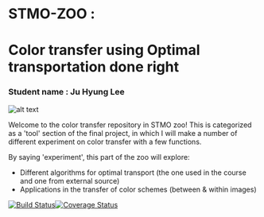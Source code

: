 # STMO-ZOO : 
# Color transfer using Optimal transportation done right

### Student name : Ju Hyung Lee

![alt text](https://github.com/juhlee/ColorTransfer.jl/figs/choosing-color-scheme-368x246.png?raw=true)

Welcome to the color transfer repository in STMO zoo! This is categorized as a 'tool' section of the final project, in which I will make a number of different experiment on color transfer with a few functions.

By saying 'experiment', this part of the zoo will explore:

- Different algorithms for optimal transport (the one used in the course and one from external source)
- Applications in the transfer of color schemes (between & within images)


[![Build Status](https://travis-ci.org/MichielStock/STMOZOO.svg?branch=master)](https://travis-ci.org/MichielStock/STMOZOO)[![Coverage Status](https://coveralls.io/repos/github/MichielStock/STMOZOO/badge.svg?branch=master)](https://coveralls.io/github/MichielStock/STMOZOO?branch=master)
